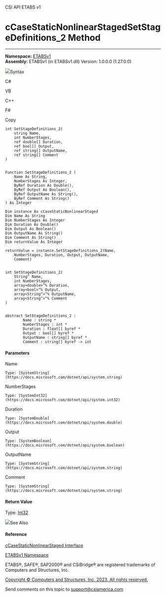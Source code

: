 ﻿

CSI API ETABS v1

# cCaseStaticNonlinearStagedSetStageDefinitions_2 Method  
  
---  
  
**Namespace:** [ETABSv1](2780f1b8-2033-5289-2298-1cdb2a7508d9.htm)  
**Assembly:** ETABSv1 (in ETABSv1.dll) Version: 1.0.0.0 (1.27.0.0)

![](../icons/SectionExpanded.png)Syntax

C#

VB

C++

F#

Copy

    
    
    int SetStageDefinitions_2(
    	string Name,
    	int NumberStages,
    	ref double[] Duration,
    	ref bool[] Output,
    	ref string[] OutputName,
    	ref string[] Comment
    )
    
    
    Function SetStageDefinitions_2 ( 
    	Name As String,
    	NumberStages As Integer,
    	ByRef Duration As Double(),
    	ByRef Output As Boolean(),
    	ByRef OutputName As String(),
    	ByRef Comment As String()
    ) As Integer
    
    Dim instance As cCaseStaticNonlinearStaged
    Dim Name As String
    Dim NumberStages As Integer
    Dim Duration As Double()
    Dim Output As Boolean()
    Dim OutputName As String()
    Dim Comment As String()
    Dim returnValue As Integer
    
    returnValue = instance.SetStageDefinitions_2(Name, 
    	NumberStages, Duration, Output, OutputName, 
    	Comment)
    
    
    int SetStageDefinitions_2(
    	String^ Name, 
    	int NumberStages, 
    	array<double>^% Duration, 
    	array<bool>^% Output, 
    	array<String^>^% OutputName, 
    	array<String^>^% Comment
    )
    
    
    abstract SetStageDefinitions_2 : 
            Name : string * 
            NumberStages : int * 
            Duration : float[] byref * 
            Output : bool[] byref * 
            OutputName : string[] byref * 
            Comment : string[] byref -> int 
    

#### Parameters

Name

    Type: [SystemString](https://docs.microsoft.com/dotnet/api/system.string)  

NumberStages

    Type: [SystemInt32](https://docs.microsoft.com/dotnet/api/system.int32)  

Duration

    Type: [SystemDouble](https://docs.microsoft.com/dotnet/api/system.double)  

Output

    Type: [SystemBoolean](https://docs.microsoft.com/dotnet/api/system.boolean)  

OutputName

    Type: [SystemString](https://docs.microsoft.com/dotnet/api/system.string)  

Comment

    Type: [SystemString](https://docs.microsoft.com/dotnet/api/system.string)  

#### Return Value

Type: [Int32](https://docs.microsoft.com/dotnet/api/system.int32)

![](../icons/SectionExpanded.png)See Also

#### Reference

[cCaseStaticNonlinearStaged
Interface](0a685b17-0f95-86e9-5911-13d6f362fdfc.htm)

[ETABSv1 Namespace](2780f1b8-2033-5289-2298-1cdb2a7508d9.htm)

ETABS®, SAFE®, SAP2000® and CSiBridge® are registered trademarks of Computers
and Structures, Inc.  

[Copyright © Computers and Structures, Inc. 2023. All rights
reserved.](http://www.csiamerica.com)

Send comments on this topic to
[support@csiamerica.com](mailto:support%40csiamerica.com?Subject=CSI%20API%20ETABS%20v1)

